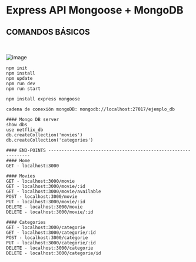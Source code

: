 # Express API Mongoose + MongoDB

## COMANDOS BÁSICOS
<br>

![image](https://user-images.githubusercontent.com/16636086/138952802-f9f8bd82-62d5-4a24-9679-09744b41c92d.png)

```
npm init
npm install
npm update
npm run dev
npm run start

npm install express mongoose 

cadena de conexión mongoDB: mongodb://localhost:27017/ejemplo_db

#### Mongo DB server
show dbs
use netflix_db
db.createCollection('movies')
db.createCollection('categories')

#### END-POINTS ---------------------------------------------------------------
#### Home
GET - localhost:3000

#### Movies
GET - localhost:3000/movie
GET - localhost:3000/movie/:id
GET - localhost:3000/movie/available
POST - localhost:3000/movie
PUT - localhost:3000/movie/:id
DELETE - localhost:3000/movie
DELETE - localhost:3000/movie/:id

#### Categories
GET - localhost:3000/categorie
GET - localhost:3000/categorie/:id
POST - localhost:3000/categorie
PUT - localhost:3000/categorie/:id
DELETE - localhost:3000/categorie
DELETE - localhost:3000/categorie/id
```
